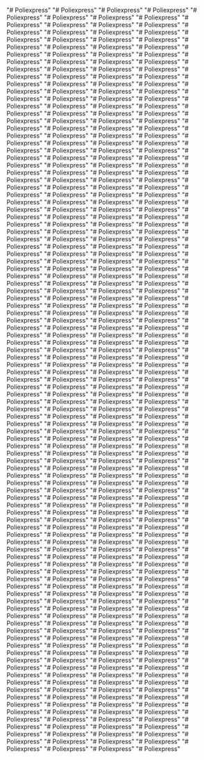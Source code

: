 "# Poliexpress" 
"# Poliexpress" 
"# Poliexpress" 
"# Poliexpress" 
"# Poliexpress" 
"# Poliexpress" 
"# Poliexpress" 
"# Poliexpress" 
"# Poliexpress" 
"# Poliexpress" 
"# Poliexpress" 
"# Poliexpress" 
"# Poliexpress" 
"# Poliexpress" 
"# Poliexpress" 
"# Poliexpress" 
"# Poliexpress" 
"# Poliexpress" 
"# Poliexpress" 
"# Poliexpress" 
"# Poliexpress" 
"# Poliexpress" 
"# Poliexpress" 
"# Poliexpress" 
"# Poliexpress" 
"# Poliexpress" 
"# Poliexpress" 
"# Poliexpress" 
"# Poliexpress" 
"# Poliexpress" 
"# Poliexpress" 
"# Poliexpress" 
"# Poliexpress" 
"# Poliexpress" 
"# Poliexpress" 
"# Poliexpress" 
"# Poliexpress" 
"# Poliexpress" 
"# Poliexpress" 
"# Poliexpress" 
"# Poliexpress" 
"# Poliexpress" 
"# Poliexpress" 
"# Poliexpress" 
"# Poliexpress" 
"# Poliexpress" 
"# Poliexpress" 
"# Poliexpress" 
"# Poliexpress" 
"# Poliexpress" 
"# Poliexpress" 
"# Poliexpress" 
"# Poliexpress" 
"# Poliexpress" 
"# Poliexpress" 
"# Poliexpress" 
"# Poliexpress" 
"# Poliexpress" 
"# Poliexpress" 
"# Poliexpress" 
"# Poliexpress" 
"# Poliexpress" 
"# Poliexpress" 
"# Poliexpress" 
"# Poliexpress" 
"# Poliexpress" 
"# Poliexpress" 
"# Poliexpress" 
"# Poliexpress" 
"# Poliexpress" 
"# Poliexpress" 
"# Poliexpress" 
"# Poliexpress" 
"# Poliexpress" 
"# Poliexpress" 
"# Poliexpress" 
"# Poliexpress" 
"# Poliexpress" 
"# Poliexpress" 
"# Poliexpress" 
"# Poliexpress" 
"# Poliexpress" 
"# Poliexpress" 
"# Poliexpress" 
"# Poliexpress" 
"# Poliexpress" 
"# Poliexpress" 
"# Poliexpress" 
"# Poliexpress" 
"# Poliexpress" 
"# Poliexpress" 
"# Poliexpress" 
"# Poliexpress" 
"# Poliexpress" 
"# Poliexpress" 
"# Poliexpress" 
"# Poliexpress" 
"# Poliexpress" 
"# Poliexpress" 
"# Poliexpress" 
"# Poliexpress" 
"# Poliexpress" 
"# Poliexpress" 
"# Poliexpress" 
"# Poliexpress" 
"# Poliexpress" 
"# Poliexpress" 
"# Poliexpress" 
"# Poliexpress" 
"# Poliexpress" 
"# Poliexpress" 
"# Poliexpress" 
"# Poliexpress" 
"# Poliexpress" 
"# Poliexpress" 
"# Poliexpress" 
"# Poliexpress" 
"# Poliexpress" 
"# Poliexpress" 
"# Poliexpress" 
"# Poliexpress" 
"# Poliexpress" 
"# Poliexpress" 
"# Poliexpress" 
"# Poliexpress" 
"# Poliexpress" 
"# Poliexpress" 
"# Poliexpress" 
"# Poliexpress" 
"# Poliexpress" 
"# Poliexpress" 
"# Poliexpress" 
"# Poliexpress" 
"# Poliexpress" 
"# Poliexpress" 
"# Poliexpress" 
"# Poliexpress" 
"# Poliexpress" 
"# Poliexpress" 
"# Poliexpress" 
"# Poliexpress" 
"# Poliexpress" 
"# Poliexpress" 
"# Poliexpress" 
"# Poliexpress" 
"# Poliexpress" 
"# Poliexpress" 
"# Poliexpress" 
"# Poliexpress" 
"# Poliexpress" 
"# Poliexpress" 
"# Poliexpress" 
"# Poliexpress" 
"# Poliexpress" 
"# Poliexpress" 
"# Poliexpress" 
"# Poliexpress" 
"# Poliexpress" 
"# Poliexpress" 
"# Poliexpress" 
"# Poliexpress" 
"# Poliexpress" 
"# Poliexpress" 
"# Poliexpress" 
"# Poliexpress" 
"# Poliexpress" 
"# Poliexpress" 
"# Poliexpress" 
"# Poliexpress" 
"# Poliexpress" 
"# Poliexpress" 
"# Poliexpress" 
"# Poliexpress" 
"# Poliexpress" 
"# Poliexpress" 
"# Poliexpress" 
"# Poliexpress" 
"# Poliexpress" 
"# Poliexpress" 
"# Poliexpress" 
"# Poliexpress" 
"# Poliexpress" 
"# Poliexpress" 
"# Poliexpress" 
"# Poliexpress" 
"# Poliexpress" 
"# Poliexpress" 
"# Poliexpress" 
"# Poliexpress" 
"# Poliexpress" 
"# Poliexpress" 
"# Poliexpress" 
"# Poliexpress" 
"# Poliexpress" 
"# Poliexpress" 
"# Poliexpress" 
"# Poliexpress" 
"# Poliexpress" 
"# Poliexpress" 
"# Poliexpress" 
"# Poliexpress" 
"# Poliexpress" 
"# Poliexpress" 
"# Poliexpress" 
"# Poliexpress" 
"# Poliexpress" 
"# Poliexpress" 
"# Poliexpress" 
"# Poliexpress" 
"# Poliexpress" 
"# Poliexpress" 
"# Poliexpress" 
"# Poliexpress" 
"# Poliexpress" 
"# Poliexpress" 
"# Poliexpress" 
"# Poliexpress" 
"# Poliexpress" 
"# Poliexpress" 
"# Poliexpress" 
"# Poliexpress" 
"# Poliexpress" 
"# Poliexpress" 
"# Poliexpress" 
"# Poliexpress" 
"# Poliexpress" 
"# Poliexpress" 
"# Poliexpress" 
"# Poliexpress" 
"# Poliexpress" 
"# Poliexpress" 
"# Poliexpress" 
"# Poliexpress" 
"# Poliexpress" 
"# Poliexpress" 
"# Poliexpress" 
"# Poliexpress" 
"# Poliexpress" 
"# Poliexpress" 
"# Poliexpress" 
"# Poliexpress" 
"# Poliexpress" 
"# Poliexpress" 
"# Poliexpress" 
"# Poliexpress" 
"# Poliexpress" 
"# Poliexpress" 
"# Poliexpress" 
"# Poliexpress" 
"# Poliexpress" 
"# Poliexpress" 
"# Poliexpress" 
"# Poliexpress" 
"# Poliexpress" 
"# Poliexpress" 
"# Poliexpress" 
"# Poliexpress" 
"# Poliexpress" 
"# Poliexpress" 
"# Poliexpress" 
"# Poliexpress" 
"# Poliexpress" 
"# Poliexpress" 
"# Poliexpress" 
"# Poliexpress" 
"# Poliexpress" 
"# Poliexpress" 
"# Poliexpress" 
"# Poliexpress" 
"# Poliexpress" 
"# Poliexpress" 
"# Poliexpress" 
"# Poliexpress" 
"# Poliexpress" 
"# Poliexpress" 
"# Poliexpress" 
"# Poliexpress" 
"# Poliexpress" 
"# Poliexpress" 
"# Poliexpress" 
"# Poliexpress" 
"# Poliexpress" 
"# Poliexpress" 
"# Poliexpress" 
"# Poliexpress" 
"# Poliexpress" 
"# Poliexpress" 
"# Poliexpress" 
"# Poliexpress" 
"# Poliexpress" 
"# Poliexpress" 
"# Poliexpress" 
"# Poliexpress" 
"# Poliexpress" 
"# Poliexpress" 
"# Poliexpress" 
"# Poliexpress" 
"# Poliexpress" 
"# Poliexpress" 
"# Poliexpress" 
"# Poliexpress" 
"# Poliexpress" 
"# Poliexpress" 
"# Poliexpress" 
"# Poliexpress" 
"# Poliexpress" 
"# Poliexpress" 
"# Poliexpress" 
"# Poliexpress" 
"# Poliexpress" 
"# Poliexpress" 
"# Poliexpress" 
"# Poliexpress" 
"# Poliexpress" 
"# Poliexpress" 
"# Poliexpress" 
"# Poliexpress" 
"# Poliexpress" 
"# Poliexpress" 
"# Poliexpress" 
"# Poliexpress" 
"# Poliexpress" 
"# Poliexpress" 
"# Poliexpress" 
"# Poliexpress" 
"# Poliexpress" 
"# Poliexpress" 
"# Poliexpress" 
"# Poliexpress" 
"# Poliexpress" 
"# Poliexpress" 
"# Poliexpress" 
"# Poliexpress" 
"# Poliexpress" 
"# Poliexpress" 
"# Poliexpress" 
"# Poliexpress" 
"# Poliexpress" 
"# Poliexpress" 
"# Poliexpress" 
"# Poliexpress" 
"# Poliexpress" 
"# Poliexpress" 
"# Poliexpress" 
"# Poliexpress" 
"# Poliexpress" 
"# Poliexpress" 
"# Poliexpress" 
"# Poliexpress" 
"# Poliexpress" 
"# Poliexpress" 
"# Poliexpress" 
"# Poliexpress" 
"# Poliexpress" 
"# Poliexpress" 
"# Poliexpress" 
"# Poliexpress" 
"# Poliexpress" 
"# Poliexpress" 
"# Poliexpress" 
"# Poliexpress" 
"# Poliexpress" 
"# Poliexpress" 
"# Poliexpress" 
"# Poliexpress" 
"# Poliexpress" 
"# Poliexpress" 
"# Poliexpress" 
"# Poliexpress" 
"# Poliexpress" 
"# Poliexpress" 
"# Poliexpress" 
"# Poliexpress" 
"# Poliexpress" 
"# Poliexpress" 
"# Poliexpress" 
"# Poliexpress" 
"# Poliexpress" 
"# Poliexpress" 
"# Poliexpress" 
"# Poliexpress" 
"# Poliexpress" 
"# Poliexpress" 
"# Poliexpress" 
"# Poliexpress" 
"# Poliexpress" 
"# Poliexpress" 
"# Poliexpress" 
"# Poliexpress" 
"# Poliexpress" 
"# Poliexpress" 
"# Poliexpress" 
"# Poliexpress" 
"# Poliexpress" 
"# Poliexpress" 
"# Poliexpress" 
"# Poliexpress" 
"# Poliexpress" 
"# Poliexpress" 
"# Poliexpress" 
"# Poliexpress" 
"# Poliexpress" 
"# Poliexpress" 
"# Poliexpress" 
